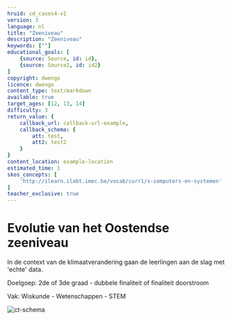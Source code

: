```yaml
---
hruid: cd_cases4-v1
version: 3
language: nl
title: "Zeeniveau"
description: "Zeeniveau"
keywords: [""]
educational_goals: [
    {source: Source, id: id}, 
    {source: Source2, id: id2}
]
copyright: dwengo
licence: dwengo
content_type: text/markdown
available: true
target_ages: [12, 13, 14]
difficulty: 3
return_value: {
    callback_url: callback-url-example,
    callback_schema: {
        att: test,
        att2: test2
    }
}
content_location: example-location
estimated_time: 1
skos_concepts: [
    'http://ilearn.ilabt.imec.be/vocab/curr1/s-computers-en-systemen'
]
teacher_exclusive: true
---
```

# Evolutie van het Oostendse zeeniveau
In de context van de klimaatverandering gaan de leerlingen aan de slag met 'echte' data.

Doelgoep: 2de of 3de graad - dubbele finaliteit of finaliteit doorstroom

Vak: Wiskunde - Wetenschappen - STEM

![ct-schema](@learning-object/m_cd_cases4/nl/3)
